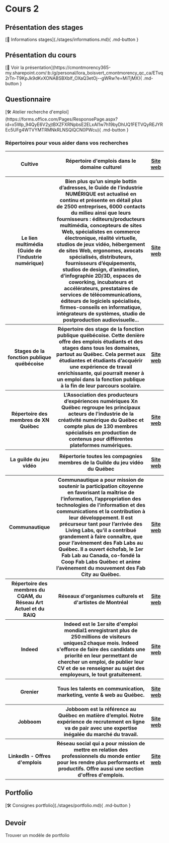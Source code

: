 # Cours 2
<h2>Présentation des stages</h2>
 [📁 Informations stages](./stages/informations.md){ .md-button }   <br>

<h2>Présentation du cours</h2>
[📁 Voir la présentation](https://cmontmorency365-my.sharepoint.com/:b:/g/personal/lora_boisvert_cmontmorency_qc_ca/ETvq2rTn-T9KpJk9dKvXONABSBXblf_OXaQ3etOj--gWRw?e=MiTjMX){ .md-button }   <br>


 <h2>Questionnaire</h2>
 [🛠️ Atelier recherche d'emploi](https://forms.office.com/Pages/ResponsePage.aspx?id=x5Wp_94QyE6V2yjtBXZFXRNpbsE2ELxAl1w7h19byDhUQ1FETVQyREJYREc5UFg4WTVYMTRMNkRLNSQlQCN0PWcu){ .md-button }   <br>

 

<h3>Répertoires pour vous aider dans vos recherches</h3>
<table>
       <tr>   </tr>
<tr>
        <th>Cultive</th>
        <th>Répertoire d'emplois dans le domaine culturel</th>
        <th><p><a href="https://cultive.ca/emplois/ ">Site web</a></p></th>        
</tr>
<tr>
        <th>Le lien multimédia (Guide de l'industrie numérique) </th>
        <th>Bien plus qu’un simple bottin d’adresses, le Guide de l’industrie NUMÉRIQUE est actualisé en continu et présente en détail plus de 2500 entreprises, 6000 contacts du milieu ainsi que leurs fournisseurs : éditeurs/producteurs multimédia, concepteurs de sites Web, spécialistes en commerce électronique, réalité virtuelle, studios de jeux vidéo, hébergement de sites Web, ergonomes, avocats spécialisés, distributeurs, fournisseurs d’équipements, studios de design, d’animation, d’infographie 2D/3D, espaces de coworking, incubateurs et accélérateurs, prestataires de services de télécommunications, éditeurs de logiciels spécialisés, firmes-conseils en informatique, intégrateurs de systèmes, studio de postproduction audiovisuelle...  </th> 
        <th><p><a href="https://guide.lienmultimedia.com/">Site web</a></p></th>        
</tr>

<tr>
        <th>Stages de la fonction publique québécoise </th>
        <th>Répertoire des stage de la fonction publique québécoise. Cette denière offre des emplois étudiants et des stages dans tous les domaines, partout au Québec. Cela permet aux étudiantes et étudiants d’acquérir une expérience de travail enrichissante, qui pourrait mener à un emploi dans la fonction publique à la fin de leur parcours scolaire. </th> 
        <th><p><a href="https://www.carrieres.gouv.qc.ca/emplois-etudiants-et-stages/stages/offres-de-stage-en-cours/  ">Site web</a></p></th>        
</tr>

<tr>
        <th>Répertoire des membres de XN Québec </th>
        <th>L’Association des producteurs d’expériences numériques Xn Québec regroupe les principaux acteurs de l’industrie de la créativité numérique du Québec et compte plus de 130 membres spécialisés en production de contenus pour différentes plateformes numériques. </th> 
        <th><p><a href="https://www.xnquebec.co/repertoire-des-membres/ ">Site web</a></p></th>        
</tr>

<tr>
        <th>La guilde du jeu vidéo </th>
        <th>Répertorie toutes les compagnies membres de la Guilde du jeu vidéo du Québec</th> 
        <th><p><a href="https://www.laguilde.quebec/fr/membres/">Site web</a></p></th>        
</tr>



<tr>
        <th>Communautique </th>
        <th>Communautique a pour mission de soutenir la participation citoyenne en favorisant la maîtrise de l’information, l’appropriation des technologies de l’information et des communications et la contribution à leur développement. Il est précurseur tant pour l’arrivée des Living Labs, qu’il a contribué grandement à faire connaître, que pour l’avènement des Fab Labs au Québec. Il a ouvert échofab, le 1er Fab Lab au Canada, co-fondé la Coop Fab Labs Québec et anime l’avènement du mouvement des Fab City au Québec. </th>
        <th><p><a href="https://www.communautique.quebec/ ">Site web</a></p></th>        
</tr>


<tr>
        <th>Répertoire des membres du CQAM, du Réseau Art Actuel et du RAIQ </th>
        <th>Réseaux d'organismes culturels et d'artistes de Montréal </th> 
        <th><p><a href="https://raiq.ca/repertoire-des-membres-corporatifs/ ">Site web</a></p></th>        
</tr>


<tr>
        <th>Indeed </th>
        <th>Indeed est le 1er site d'emploi mondial1 enregistrant plus de 250 millions de visiteurs uniques2 chaque mois. Indeed s'efforce de faire des candidats une priorité en leur permettant de chercher un emploi, de publier leur CV et de se renseigner au sujet des employeurs, le tout gratuitement.  </th> 
        <th><p><a href="https://emplois.ca.indeed.com/">Site web</a></p></th>        
</tr>

<tr>
        <th>Grenier </th>
        <th>Tous les talents en communication, marketing, vente & web au Québec. </th> 
        <th><p><a href="https://www.grenier.qc.ca/">Site web</a></p></th>        
</tr>

<tr>
        <th>Jobboom </th>
        <th>Jobboom est la référence au Québec en matière d’emploi. Notre expérience de recrutement en ligne va de pair avec une expertise inégalée du marché du travail.</th> 
        <th><p><a href="https://www.jobboom.com/fr/">Site web</a></p></th>        
</tr>

<tr>
        <th>LinkedIn - Offres d'emplois </th>
        <th>Réseau social qui a pour mission de mettre en relation des professionnels du monde entier pour les rendre plus performants et productifs. Offre aussi une section d'offres d'emplois.</th> 
        <th><p><a href="https://www.linkedin.com/jobs/">Site web</a></p></th>        
</tr>


</table>

 <h2>Portfolio</h2>
  [🛠️ Consignes portfolio](./stages/portfolio.md){ .md-button }           

## Devoir     
Trouver un modèle de portfolio

